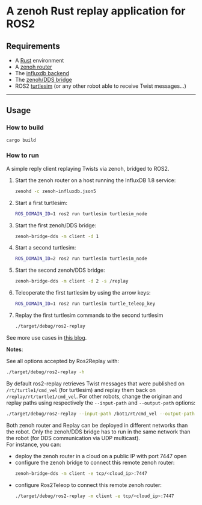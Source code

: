 # A zenoh Rust replay application for ROS2

## **Requirements**

 * A [Rust](https://rustup.rs/) environment
 * A [zenoh router](http://zenoh.io/docs/getting-started/quick-test/)
 * The [influxdb backend](https://github.com/eclipse-zenoh/zenoh-backend-influxdb/)
 * The [zenoh/DDS bridge](https://github.com/eclipse-zenoh/zenoh-plugin-dds#trying-it-out)
 * ROS2 [turtlesim](http://wiki.ros.org/turtlesim) (or any other robot able to receive Twist messages...)

-----
## **Usage**

### How to build

```bash
cargo build
```

### How to run

A simple reply client replaying Twists via zenoh, bridged to ROS2.

 1. Start the zenoh router on a host running the InfluxDB 1.8 service:
      ```bash
      zenohd -c zenoh-influxdb.json5
      ```
 2. Start a first turtlesim:
      ```bash
      ROS_DOMAIN_ID=1 ros2 run turtlesim turtlesim_node
      ```
 3. Start the first zenoh/DDS bridge:
      ```bash
      zenoh-bridge-dds -m client -d 1
      ```
 4. Start a second turtlesim:
      ```bash
      ROS_DOMAIN_ID=2 ros2 run turtlesim turtlesim_node
      ```
 5. Start the second zenoh/DDS bridge:
      ```bash
      zenoh-bridge-dds -m client -d 2 -s /replay
      ```
 6. Teleoperate the first turtlesim by using the arrow keys:
      ```bash
      ROS_DOMAIN_ID=1 ros2 run turtlesim turtle_teleop_key
      ```
 7. Replay the first turtlesim commands to the second turtlesim
      ```bash
      ./target/debug/ros2-replay
      ```

See more use cases in [this blog](https://zenoh.io/blog/2021-04-28-ros2-integration/).

**Notes**:

See all options accepted by Ros2Replay with:
  ```bash
  ./target/debug/ros2-replay -h
  ```

By default ros2-replay retrieves Twist messages that were published on `/rt/turtle1/cmd_vel` (for turtlesim)
and replay them back on `/replay/rt/turtle1/cmd_vel`.
For other robots, change the originan and replay paths using respectively the `--input-path` and `--output-path` options:
  ```bash
  ./target/debug/ros2-replay --input-path /bot1/rt/cmd_vel --output-path /bot2/rt/cmd_vel
  ```

Both zenoh router and Replay can be deployed in different networks than the robot. Only the zenoh/DDS bridge has to run in the same network than the robot (for DDS communication via UDP multicast).  
For instance, you can:
 * deploy the zenoh router in a cloud on a public IP with port 7447 open
 * configure the zenoh bridge to connect this remote zenoh router:
     ```bash
     zenoh-bridge-dds -m client -e tcp/<cloud_ip>:7447
     ```
 * configure Ros2Teleop to connect this remote zenoh router:
    ```bash
    ./target/debug/ros2-replay -m client -e tcp/<cloud_ip>:7447
    ```
